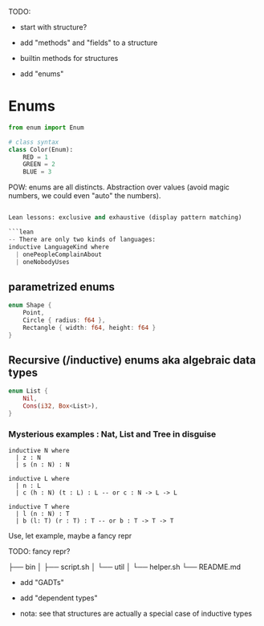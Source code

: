 

TODO:

  - start with structure?

  - add "methods" and "fields" to a structure

  - builtin methods for structures

  - add "enums"


# Enums

```python
from enum import Enum

# class syntax
class Color(Enum):
    RED = 1
    GREEN = 2
    BLUE = 3
```

POW: enums are all distincts. Abstraction over values (avoid magic numbers, we could even "auto" the numbers).

```python

Lean lessons: exclusive and exhaustive (display pattern matching)

```lean
-- There are only two kinds of languages:
inductive LanguageKind where
  | onePeopleComplainAbout
  | oneNobodyUses
```

## parametrized enums

```rust
enum Shape {
    Point, 
    Circle { radius: f64 },
    Rectangle { width: f64, height: f64 }                
}
```




## Recursive (/inductive) enums aka algebraic data types

```rust
enum List {
    Nil,
    Cons(i32, Box<List>),
}
```

### Mysterious examples : Nat, List and Tree in disguise

```lean
inductive N where
  | z : N
  | s (n : N) : N
```

```lean
inductive L where
  | n : L
  | c (h : N) (t : L) : L -- or c : N -> L -> L
```

```lean
inductive T where
  | l (n : N) : T
  | b (l: T) (r : T) : T -- or b : T -> T -> T
```

Use, let example, maybe a fancy repr


TODO: fancy repr?

├── bin
│   ├── script.sh
│   └── util
│       └── helper.sh
└── README.md

  - add "GADTs"

  - add "dependent types"



  - nota: see that structures are actually a special case of inductive types

